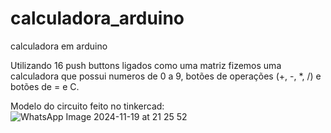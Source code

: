 # calculadora_arduino
calculadora em arduino


Utilizando 16 push buttons ligados como uma matriz fizemos uma calculadora que possui numeros de 0 a 9, botões de operações (+, -, *, /) e botões de = e C.

Modelo do circuito feito no tinkercad:
![WhatsApp Image 2024-11-19 at 21 25 52](https://github.com/user-attachments/assets/dfb3cd21-c20b-4233-86e5-4807a89b01f2)
